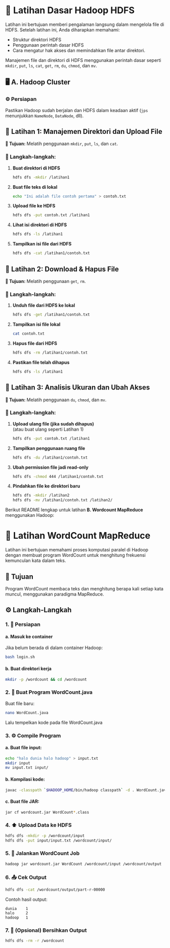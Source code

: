# 📁 Latihan Dasar Hadoop HDFS

Latihan ini bertujuan memberi pengalaman langsung dalam mengelola file di HDFS. Setelah latihan ini, Anda diharapkan memahami:
- Struktur direktori HDFS
- Penggunaan perintah dasar HDFS
- Cara mengatur hak akses dan memindahkan file antar direktori.

Manajemen file dan direktori di HDFS menggunakan perintah dasar seperti `mkdir`, `put`, `ls`, `cat`, `get`, `rm`, `du`, `chmod`, dan `mv`.

## 🖥 A. Hadoop Cluster

### ⚙️ Persiapan
Pastikan Hadoop sudah berjalan dan HDFS dalam keadaan aktif (`jps` menunjukkan `NameNode`, `DataNode`, dll).  

## 🧪 Latihan 1: Manajemen Direktori dan Upload File

**🎯 Tujuan:** Melatih penggunaan `mkdir`, `put`, `ls`, dan `cat`.

### 📌 Langkah-langkah:

1. **Buat direktori di HDFS**
   ```bash
   hdfs dfs -mkdir /latihan1
   ```

2. **Buat file teks di lokal**
   ```bash
   echo "Ini adalah file contoh pertama" > contoh.txt
   ```

3. **Upload file ke HDFS**
   ```bash
   hdfs dfs -put contoh.txt /latihan1
   ```

4. **Lihat isi direktori di HDFS**
   ```bash
   hdfs dfs -ls /latihan1
   ```

5. **Tampilkan isi file dari HDFS**
   ```bash
   hdfs dfs -cat /latihan1/contoh.txt
   ```

## 🧪 Latihan 2: Download & Hapus File

**🎯 Tujuan:** Melatih penggunaan `get`, `rm`.

### 📌 Langkah-langkah:

1. **Unduh file dari HDFS ke lokal**
   ```bash
   hdfs dfs -get /latihan1/contoh.txt
   ```

2. **Tampilkan isi file lokal**
   ```bash
   cat contoh.txt
   ```

3. **Hapus file dari HDFS**
   ```bash
   hdfs dfs -rm /latihan1/contoh.txt
   ```

4. **Pastikan file telah dihapus**
   ```bash
   hdfs dfs -ls /latihan1
   ```

## 🧪 Latihan 3: Analisis Ukuran dan Ubah Akses

**🎯 Tujuan:** Melatih penggunaan `du`, `chmod`, dan `mv`.

### 📌 Langkah-langkah:

1. **Upload ulang file (jika sudah dihapus)**  
   (atau buat ulang seperti Latihan 1)
   ```bash
   hdfs dfs -put contoh.txt /latihan1
   ```

2. **Tampilkan penggunaan ruang file**
   ```bash
   hdfs dfs -du /latihan1/contoh.txt
   ```

3. **Ubah permission file jadi read-only**
   ```bash
   hdfs dfs -chmod 444 /latihan1/contoh.txt
   ```

4. **Pindahkan file ke direktori baru**
   ```bash
   hdfs dfs -mkdir /latihan2
   hdfs dfs -mv /latihan1/contoh.txt /latihan2/
   ```

Berikut README lengkap untuk latihan **B. Wordcount MapReduce** menggunakan Hadoop:


# 📝 Latihan WordCount MapReduce

Latihan ini bertujuan memahami proses komputasi paralel di Hadoop dengan membuat program WordCount untuk menghitung frekuensi kemunculan kata dalam teks.

## 🎯 Tujuan

Program WordCount membaca teks dan menghitung berapa kali setiap kata muncul, menggunakan paradigma MapReduce.


## ⚙️ Langkah-Langkah

### 1. 🔑 Persiapan

#### a. Masuk ke container
Jika belum berada di dalam container Hadoop:
```bash
bash login.sh
```

#### b. Buat direktori kerja
```bash
mkdir -p /wordcount && cd /wordcount
```

### 2. 📄 Buat Program WordCount.java

Buat file baru:
```bash
nano WordCount.java
```
Lalu tempelkan kode pada file WordCount.java

### 3. ⚙️ Compile Program

#### a. Buat file input:
```bash
echo "halo dunia halo hadoop" > input.txt
mkdir input
mv input.txt input/
```

#### b. Kompilasi kode:
```bash
javac -classpath `$HADOOP_HOME/bin/hadoop classpath` -d . WordCount.java
```

#### c. Buat file JAR:
```bash
jar cf wordcount.jar WordCount*.class
```

### 4. ⬆️ Upload Data ke HDFS

```bash
hdfs dfs -mkdir -p /wordcount/input
hdfs dfs -put input/input.txt /wordcount/input/
```

### 5. 🚀 Jalankan WordCount Job

```bash
hadoop jar wordcount.jar WordCount /wordcount/input /wordcount/output
```

### 6. 📤 Cek Output

```bash
hdfs dfs -cat /wordcount/output/part-r-00000
```

Contoh hasil output:
```
dunia    1  
halo     2  
hadoop   1  
```

### 7. 🧹 (Opsional) Bersihkan Output

```bash
hdfs dfs -rm -r /wordcount
```